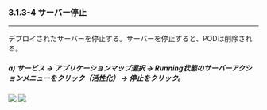 ### 3.1.3-4 サーバー停止

---

デプロイされたサーバーを停止する。サーバーを停止すると、PODは削除される。

##### a\) サービス → アプリケーションマップ選択 → Running状態のサーバーアクションメニューをクリック（活性化） → 停止をクリック。 
![](/assets/EN/2.5/3.1.3-4_1.png)
![](/assets/EN/2.5/3.1.3-4_2.png)



